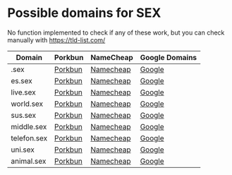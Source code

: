 # Possible domains for SEX

No function implemented to check if any of these work, but you can check manually with https://tld-list.com/

| Domain | Porkbun | NameCheap | Google Domains |
|---|---|---|---|
| .sex | [Porkbun](https://porkbun.com/checkout/search?prb=e814663da1&tlds=&idnLanguage=&search=search&q=.sex) | [Namecheap](https://www.namecheap.com/domains/registration/results/?domain=.sex) | [Google](https://domains.google.com/registrar/search?searchTerm=.sex) |
| es.sex | [Porkbun](https://porkbun.com/checkout/search?prb=e814663da1&tlds=&idnLanguage=&search=search&q=es.sex) | [Namecheap](https://www.namecheap.com/domains/registration/results/?domain=es.sex) | [Google](https://domains.google.com/registrar/search?searchTerm=es.sex) |
| live.sex | [Porkbun](https://porkbun.com/checkout/search?prb=e814663da1&tlds=&idnLanguage=&search=search&q=live.sex) | [Namecheap](https://www.namecheap.com/domains/registration/results/?domain=live.sex) | [Google](https://domains.google.com/registrar/search?searchTerm=live.sex) |
| world.sex | [Porkbun](https://porkbun.com/checkout/search?prb=e814663da1&tlds=&idnLanguage=&search=search&q=world.sex) | [Namecheap](https://www.namecheap.com/domains/registration/results/?domain=world.sex) | [Google](https://domains.google.com/registrar/search?searchTerm=world.sex) |
| sus.sex | [Porkbun](https://porkbun.com/checkout/search?prb=e814663da1&tlds=&idnLanguage=&search=search&q=sus.sex) | [Namecheap](https://www.namecheap.com/domains/registration/results/?domain=sus.sex) | [Google](https://domains.google.com/registrar/search?searchTerm=sus.sex) |
| middle.sex | [Porkbun](https://porkbun.com/checkout/search?prb=e814663da1&tlds=&idnLanguage=&search=search&q=middle.sex) | [Namecheap](https://www.namecheap.com/domains/registration/results/?domain=middle.sex) | [Google](https://domains.google.com/registrar/search?searchTerm=middle.sex) |
| telefon.sex | [Porkbun](https://porkbun.com/checkout/search?prb=e814663da1&tlds=&idnLanguage=&search=search&q=telefon.sex) | [Namecheap](https://www.namecheap.com/domains/registration/results/?domain=telefon.sex) | [Google](https://domains.google.com/registrar/search?searchTerm=telefon.sex) |
| uni.sex | [Porkbun](https://porkbun.com/checkout/search?prb=e814663da1&tlds=&idnLanguage=&search=search&q=uni.sex) | [Namecheap](https://www.namecheap.com/domains/registration/results/?domain=uni.sex) | [Google](https://domains.google.com/registrar/search?searchTerm=uni.sex) |
| animal.sex | [Porkbun](https://porkbun.com/checkout/search?prb=e814663da1&tlds=&idnLanguage=&search=search&q=animal.sex) | [Namecheap](https://www.namecheap.com/domains/registration/results/?domain=animal.sex) | [Google](https://domains.google.com/registrar/search?searchTerm=animal.sex) |
